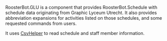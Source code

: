 RoosterBot.GLU is a component that provides RoosterBot.Schedule with schedule data originating from Graphic Lyceum Utrecht.
It also provides abbreviation expansions for activities listed on those schedules, and some requested commands from users.

It uses [CsvHelper](https://joshclose.github.io/CsvHelper/) to read schedule and staff member information.